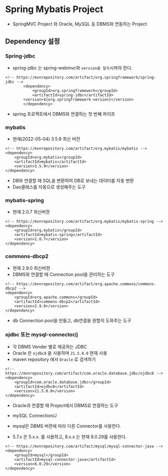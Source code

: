 # Spring Mybatis Project
* SpringMVC Project 와 Oracle, MySQL 등 DBMS와 연동하는 Project

## Dependency 설정

### Spring-jdbc
* spring-jdbc 는 spring-webmvc와 ```version을 일치```시켜야 한다.
```
<!-- https://mvnrepository.com/artifact/org.springframework/spring-jdbc -->
		<dependency>
			<groupId>org.springframework</groupId>
			<artifactId>spring-jdbc</artifactId>
		<version>${org.springframework-version}</version>
		</dependency>
```
* spring 프로젝트에서 DBMS와 연결하는 첫 번째 파이프

### mybatis
* 현재(2022-05-04) 3.5.9 최신 버전
```
<!-- https://mvnrepository.com/artifact/org.mybatis/mybatis -->
<dependency>
    <groupId>org.mybatis</groupId>
    <artifactId>mybatis</artifactId>
    <version>3.5.9</version>
</dependency>
```
* DB와 연결할 때 SQL을 변환하여 DB로 보내는 데이터를 자동 변환
* Dao클래스를 자동으로 생성해주는 도구

### mybatis-spring
* 현재 2.0.7 최신버젼
```
<!-- https://mvnrepository.com/artifact/org.mybatis/mybatis-spring -->
<dependency>
    <groupId>org.mybatis</groupId>
    <artifactId>mybatis-spring</artifactId>
    <version>2.0.7</version>
</dependency>
```
### commons-dbcp2
* 현재 2.9.0 최신버젼
* DBMS와 연결할 때 Connection pool을 관리하는 도구
```
<!-- https://mvnrepository.com/artifact/org.apache.commons/commons-dbcp2 -->
<dependency>
    <groupId>org.apache.commons</groupId>
    <artifactId>commons-dbcp2</artifactId>
    <version>2.9.0</version>
</dependency>
```
* db Connection pool을 만들고, db연결을 원할히 도와주는 도구


### ojdbc 또는 mysql-connector/j
* 각 DBMS Vender 별로 제공하는 JDBC
* Oracle 은 ```ojdbc8``` 을 사용하며 ```21.5.0.0``` 현재 사용
* maven repository 에서 ```Oracle``` 로 검색하기
```
<!-- https://mvnrepository.com/artifact/com.oracle.database.jdbc/ojdbc8 -->
<dependency>
    <groupId>com.oracle.database.jdbc</groupId>
    <artifactId>ojdbc8</artifactId>
    <version>21.5.0.0</version>
</dependency>
```
* Oracle과 연결할 때 Project에서 DBMS로 연결하는 도구


* mySQL Connection/J
* mysql은 DBMS 버젼에 따라 다른 Connector를 사용한다.
* 5.7.x 은 5.x.x. 를 사용하고, 8.x.x 는 현재 8.0.29를 사용한다.
```
<!-- https://mvnrepository.com/artifact/mysql/mysql-connector-java -->
<dependency>
    <groupId>mysql</groupId>
    <artifactId>mysql-connector-java</artifactId>
    <version>8.0.29</version>
</dependency>
```